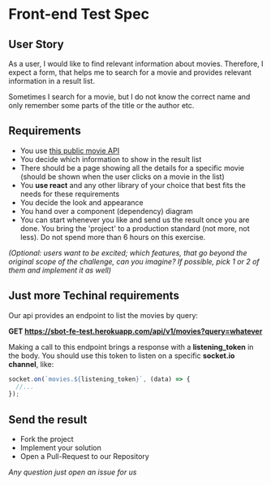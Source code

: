 # Front-end Test Spec

## User Story
As a user, I would like to find relevant information about movies. Therefore, I expect a form, that helps me to search for a movie and provides relevant information in a result list.

Sometimes I search for a movie, but I do not know the correct name and only remember some parts of the title or the author etc.


## Requirements
- You use [this public movie API](https://sbot-fe-test.herokuapp.com/)
- You decide which information to show in the result list
- There should be a page showing all the details for a specific movie (should be shown when the user clicks on a movie in the list)
- You **use react** and any other library of your choice that best fits the needs for these requirements
- You decide  the look and appearance
- You hand over a component (dependency) diagram
- You can start whenever you like and send us the result once you are done. You bring the 'project' to a production standard (not more, not less). Do not spend more than 6 hours on this exercise.

*(Optional: users want to be excited; which features, that go beyond the original scope of the challenge, can you imagine?
If possible, pick 1 or 2 of them and implement it as well)*

## Just more Techinal requirements
Our api provides an endpoint to list the movies by query:

**GET https://sbot-fe-test.herokuapp.com/api/v1/movies?query=whatever**

Making a call to this endpoint brings a response with a **listening_token** in the body.
You should use this token to listen on a specific **socket.io channel**, like:

```javascript
socket.on(`movies.${listening_token}`, (data) => {
  //...
});
```


## Send the result
- Fork the project
- Implement your solution
- Open a Pull-Request to our Repository

*Any question just open an issue for us*
